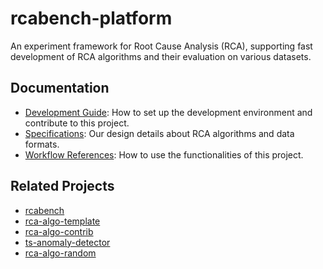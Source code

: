 # rcabench-platform

An experiment framework for Root Cause Analysis (RCA), supporting fast development of RCA algorithms and their evaluation on various datasets.

## Documentation

+ [Development Guide](./CONTRIBUTING.md): How to set up the development environment and contribute to this project.
+ [Specifications](./docs/specifications.md): Our design details about RCA algorithms and data formats.
+ [Workflow References](./docs/workflow-references.md): How to use the functionalities of this project.

## Related Projects

+ [rcabench](https://github.com/LGU-SE-Internal/rcabench)
+ [rca-algo-template](https://github.com/LGU-SE-Internal/rca-algo-template)
+ [rca-algo-contrib](https://github.com/LGU-SE-Internal/rca-algo-contrib)
+ [ts-anomaly-detector](https://github.com/LGU-SE-Internal/ts-anomaly-detector)
+ [rca-algo-random](https://github.com/LGU-SE-Internal/rca-algo-random)
